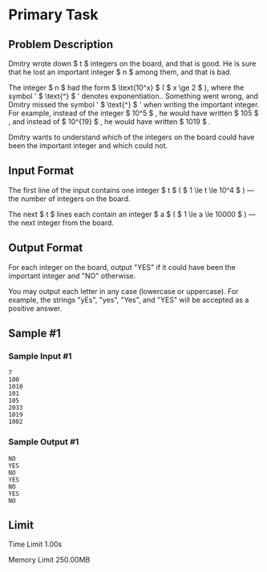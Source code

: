# Primary Task

## Problem Description

Dmitry wrote down $ t $ integers on the board, and that is good. He is sure that he lost an important integer $ n $ among them, and that is bad.

The integer $ n $ had the form $ \text{10^x} $ ( $ x \ge 2 $ ), where the symbol ' $ \text{^} $ ' denotes exponentiation.. Something went wrong, and Dmitry missed the symbol ' $ \text{^} $ ' when writing the important integer. For example, instead of the integer $ 10^5 $ , he would have written $ 105 $ , and instead of $ 10^{19} $ , he would have written $ 1019 $ .

Dmitry wants to understand which of the integers on the board could have been the important integer and which could not.

## Input Format

The first line of the input contains one integer $ t $ ( $ 1 \le t \le 10^4 $ ) — the number of integers on the board.

The next $ t $ lines each contain an integer $ a $ ( $ 1 \le a \le 10000 $ ) — the next integer from the board.

## Output Format

For each integer on the board, output "YES" if it could have been the important integer and "NO" otherwise.

You may output each letter in any case (lowercase or uppercase). For example, the strings "yEs", "yes", "Yes", and "YES" will be accepted as a positive answer.

## Sample #1

### Sample Input #1

```
7
100
1010
101
105
2033
1019
1002
```

### Sample Output #1

```
NO
YES
NO
YES
NO
YES
NO
```

## Limit



Time Limit
1.00s

Memory Limit
250.00MB